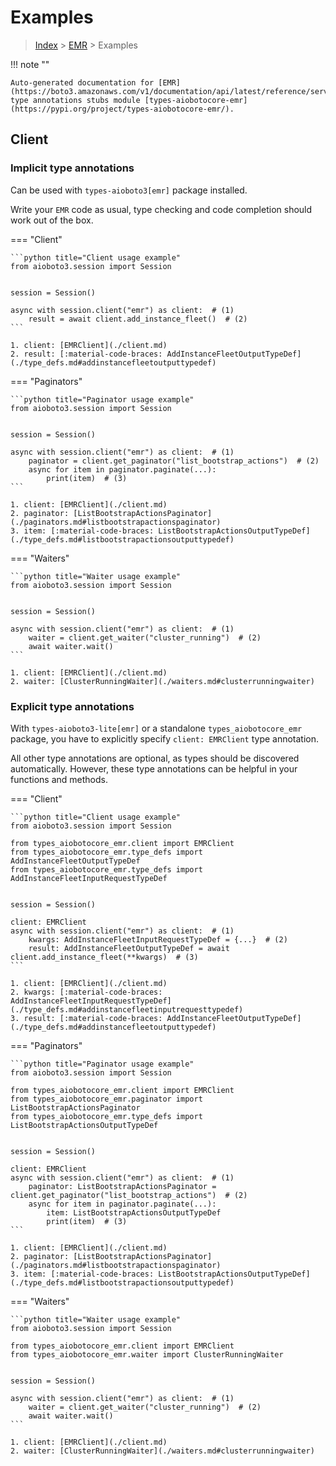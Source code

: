 # Examples

> [Index](../README.md) > [EMR](./README.md) > Examples

!!! note ""

    Auto-generated documentation for [EMR](https://boto3.amazonaws.com/v1/documentation/api/latest/reference/services/emr.html#EMR)
    type annotations stubs module [types-aiobotocore-emr](https://pypi.org/project/types-aiobotocore-emr/).

## Client

### Implicit type annotations

Can be used with `types-aioboto3[emr]` package installed.

Write your `EMR` code as usual,
type checking and code completion should work out of the box.



=== "Client"

    ```python title="Client usage example"
    from aioboto3.session import Session


    session = Session()

    async with session.client("emr") as client:  # (1)
        result = await client.add_instance_fleet()  # (2)
    ```

    1. client: [EMRClient](./client.md)
    2. result: [:material-code-braces: AddInstanceFleetOutputTypeDef](./type_defs.md#addinstancefleetoutputtypedef) 



=== "Paginators"

    ```python title="Paginator usage example"
    from aioboto3.session import Session


    session = Session()

    async with session.client("emr") as client:  # (1)
        paginator = client.get_paginator("list_bootstrap_actions")  # (2)
        async for item in paginator.paginate(...):
            print(item)  # (3)
    ```

    1. client: [EMRClient](./client.md)
    2. paginator: [ListBootstrapActionsPaginator](./paginators.md#listbootstrapactionspaginator)
    3. item: [:material-code-braces: ListBootstrapActionsOutputTypeDef](./type_defs.md#listbootstrapactionsoutputtypedef) 



=== "Waiters"

    ```python title="Waiter usage example"
    from aioboto3.session import Session


    session = Session()

    async with session.client("emr") as client:  # (1)
        waiter = client.get_waiter("cluster_running")  # (2)
        await waiter.wait()
    ```

    1. client: [EMRClient](./client.md)
    2. waiter: [ClusterRunningWaiter](./waiters.md#clusterrunningwaiter)


### Explicit type annotations

With `types-aioboto3-lite[emr]`
or a standalone `types_aiobotocore_emr` package, you have to explicitly specify
`client: EMRClient` type annotation.

All other type annotations are optional, as types should be discovered automatically.
However, these type annotations can be helpful in your functions and methods.


=== "Client"

    ```python title="Client usage example"
    from aioboto3.session import Session

    from types_aiobotocore_emr.client import EMRClient
    from types_aiobotocore_emr.type_defs import AddInstanceFleetOutputTypeDef
    from types_aiobotocore_emr.type_defs import AddInstanceFleetInputRequestTypeDef


    session = Session()

    client: EMRClient
    async with session.client("emr") as client:  # (1)
        kwargs: AddInstanceFleetInputRequestTypeDef = {...}  # (2)
        result: AddInstanceFleetOutputTypeDef = await client.add_instance_fleet(**kwargs)  # (3)
    ```

    1. client: [EMRClient](./client.md)
    2. kwargs: [:material-code-braces: AddInstanceFleetInputRequestTypeDef](./type_defs.md#addinstancefleetinputrequesttypedef) 
    3. result: [:material-code-braces: AddInstanceFleetOutputTypeDef](./type_defs.md#addinstancefleetoutputtypedef) 



=== "Paginators"

    ```python title="Paginator usage example"
    from aioboto3.session import Session

    from types_aiobotocore_emr.client import EMRClient
    from types_aiobotocore_emr.paginator import ListBootstrapActionsPaginator
    from types_aiobotocore_emr.type_defs import ListBootstrapActionsOutputTypeDef


    session = Session()

    client: EMRClient
    async with session.client("emr") as client:  # (1)
        paginator: ListBootstrapActionsPaginator = client.get_paginator("list_bootstrap_actions")  # (2)
        async for item in paginator.paginate(...):
            item: ListBootstrapActionsOutputTypeDef
            print(item)  # (3)
    ```

    1. client: [EMRClient](./client.md)
    2. paginator: [ListBootstrapActionsPaginator](./paginators.md#listbootstrapactionspaginator)
    3. item: [:material-code-braces: ListBootstrapActionsOutputTypeDef](./type_defs.md#listbootstrapactionsoutputtypedef) 



=== "Waiters"

    ```python title="Waiter usage example"
    from aioboto3.session import Session

    from types_aiobotocore_emr.client import EMRClient
    from types_aiobotocore_emr.waiter import ClusterRunningWaiter


    session = Session()

    async with session.client("emr") as client:  # (1)
        waiter = client.get_waiter("cluster_running")  # (2)
        await waiter.wait()
    ```

    1. client: [EMRClient](./client.md)
    2. waiter: [ClusterRunningWaiter](./waiters.md#clusterrunningwaiter)


